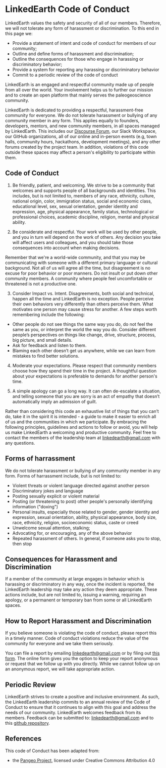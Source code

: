 # LinkedEarth Code of Conduct

LinkedEarth values the safety and security of all of our members. Therefore, we will not tolerate any form of harassment or discrimination. To this end in this page we:

* Provide a statement of intent and code of conduct for members of our community;
* Outline and define forms of harassment and discrimination;
* Outline the consequences for those who engage in harassing or discriminatory behavior;
* Provide a system for reporting any harassing or discriminatory behavior
* Commit to a periodic review of the code of conduct

LinkedEarth is an engaged and respectful community made up of people from all over the world. Your involvement helps us to further our mission and to create an open platform that mainly serves the paleogeoscience community.

LinkedEarth is dedicated to providing a respectful, harassment-free community for everyone. We do not tolerate harassment or bullying of any community member in any form. This applies equally to founders, developers, mentors, and new community members, in all spaces managed by LinkedEarth. This includes our [Discourse Forum](https://discourse.linked.earth), our Slack Workspace, our GitHub organizations, all of our online and in-person events (e.g, town halls, community hours, hackathons, development meetings), and any other forums created by the project team. In addition, violations of this code outside these spaces may affect a person's eligibility to participate within them.

## Code of Conduct

1. Be friendly, patient, and welcoming.
We strive to be a community that welcomes and supports people of all backgrounds and identities. This includes, but is not limited to, members of any race, ethnicity, culture, national origin, color, immigration status, social and economic class, educational level, sex, sexual orientation, gender identity and expression, age, physical appearance, family status, technological or professional choices, academic discipline, religion, mental and physical ability.

2. Be considerate and respectful.
Your work will be used by other people, and you in turn will depend on the work of others. Any decision you take will affect users and colleagues, and you should take those consequences into account when making decisions.

Remember that we're a world-wide community, and that you may be communicating with someone with a different primary language or cultural background. Not all of us will agree all the time, but disagreement is no excuse for poor behavior or poor manners. Do not insult or put down other community members. A community where people feel uncomfortable or threatened is not a productive one.

3. Consider Impact vs. Intent.
Disagreements, both social and technical, happen all the time and LinkedEarth is no exception. People perceive their own behaviors very differently than others perceive them. What motivates one person may cause stress for another. A few steps worth remembering include the following:

* Other people do not see things the same way you do, do not feel the same as you, or interpret the world the way you do. Consider different people’s perspectives on things like change, drive, structure, process, big picture, and small details.
* Ask for feedback and listen to them.
* Blaming each other doesn’t get us anywhere, while we can learn from mistakes to find better solutions.

4. Moderate your expectations.
Please respect that community members choose how they spend their time in the project. A thoughtful question about your expectations is preferable to demands for another person's time.

5. A simple apology can go a long way.
It can often de-escalate a situation, and telling someone that you are sorry is an act of empathy that doesn’t automatically imply an admission of guilt.

Rather than considering this code an exhaustive list of things that you can’t do, take it in the spirit it is intended - a guide to make it easier to enrich all of us and the communities in which we participate. By embracing the following principles, guidelines and actions to follow or avoid, you will help us make LinkedEarth a welcoming and productive community. Feel free to contact the members of the leadership team at [linkedearth@gmail.com](mailto:linkedearth@gmail.com) with any questions.

## Forms of harrassment

We do not tolerate harassment or bullying of any community member in any form. Forms of harrassment include, but is not limited to:

* Violent threats or violent language directed against another person
* Discriminatory jokes and language
* Posting sexually explicit or violent material
* Posting (or threatening to post) other people's personally identifying information ("doxing")
* Personal insults, especially those related to gender, gender identity and expression, sexual orientation, ability, physical appearance, body size, race, ethnicity, religion, socioeconomic status, caste or creed
* Unwelcome sexual attention, stalking;
* Advocating for, or encouraging, any of the above behavior
* Repeated harassment of others. In general, if someone asks you to stop, then stop

## Consequences for Harassment and Discrimination

If a member of the community at large engages in behavior which is harassing or discriminatory in any way, once the incident is reported, the LinkedEarth leadership may take any action they deem appropriate. These actions include, but are not limited to, issuing a warning, requiring an apology, or a permanent or temporary ban from some or all LinkedEarth spaces.

## How to Report Harassment and Discrimination

If you believe someone is violating the code of conduct, please report this in a timely manner. Code of conduct violations reduce the value of the community for everyone and we take them seriously.

You can file a report by emailing [linkedearth@gmail.com](mailto:linkedearth@gmail.com) or by filing out [this form](https://forms.gle/nHNudoJeAwqns7YB6). The online form gives you the option to keep your report anonymous or request that we follow up with you directly. While we cannot follow up on an anonymous report, we will take appropriate action.

## Periodic Review

LinkedEarth strives to create a positive and inclusive environment. As such, the LinkedEarth leadership commits to an annual review of the Code of Conduct to ensure that it continues to align with this goal and address the needs of our community. LinkedEarth welcomes feedback from its members. Feedback can be submitted to: [linkedearth@gmail.com](mailto:linkedearth@gmail.com) and to this [github repository](https://github.com/LinkedEarth/governance/issues).

## References
This code of Conduct has been adapted from:
* the [Pangeo Project](https://github.com/pangeo-data/governance/blob/master/conduct/code_of_conduct.md), licensed under Creative Commons Attribution 4.0
